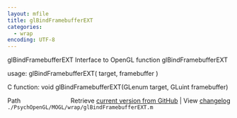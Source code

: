 ```yaml
---
layout: mfile
title: glBindFramebufferEXT
categories:
  - wrap
encoding: UTF-8
---
```


glBindFramebufferEXT  Interface to OpenGL function glBindFramebufferEXT  

usage:  glBindFramebufferEXT( target, framebuffer )  

C function:  void glBindFramebufferEXT(GLenum target, GLuint framebuffer)  


<div class="code_header" style="text-align:right;">
  <span style="float:left;">Path&nbsp;&nbsp;</span> <span class="counter">Retrieve <a href=
  "https://raw.github.com/Psychtoolbox-3/Psychtoolbox-3/beta/./PsychOpenGL/MOGL/wrap/glBindFramebufferEXT.m">current version from GitHub</a> | View <a href=
  "https://github.com/Psychtoolbox-3/Psychtoolbox-3/commits/beta/./PsychOpenGL/MOGL/wrap/glBindFramebufferEXT.m">changelog</a></span>
</div>
<div class="code">
  <code>./PsychOpenGL/MOGL/wrap/glBindFramebufferEXT.m</code>
</div>
